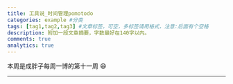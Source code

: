 ```yaml
---
title: 工具说_时间管理pomotodo
categories: example #分类
tags: [tag1,tag2,tag3] #文章标签，可空，多标签请用格式，注意:后面有个空格
description: 附加一段文章摘要，字数最好在140字以内。
comments: true
analytics: true
---
```


本周是成胖子每周一博的第十一周 :smile:

---

<!--more-->
